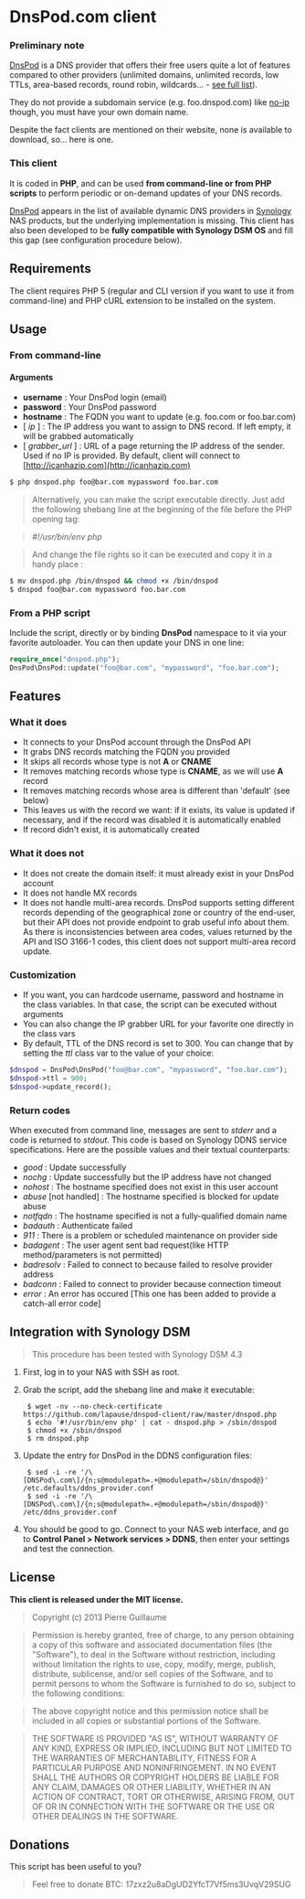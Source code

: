 # DnsPod.com client

### Preliminary note

[DnsPod](https://www.dnspod.com) is a DNS provider that offers their free users quite a lot of features compared to other providers (unlimited domains, unlimited records, low TTLs, area-based records, round robin, wildcards... - [see full list](https://www.dnspod.com/products)).

They do not provide a subdomain service (e.g. foo.dnspod.com) like [no-ip](http://www.noip.com) though, you must have your own domain name.

Despite the fact clients are mentioned on their website, none is available to download, so... here is one.

### This client
It is coded in **PHP**, and can be used **from command-line or from PHP scripts** to perform periodic or on-demand updates of your DNS records.

[DnsPod](https://www.dnspod.com) appears in the list of available dynamic DNS providers in [Synology](http://www.synology.com/) NAS products, but the underlying implementation is missing. This client has also been developed to be **fully compatible with Synology DSM OS** and fill this gap (see configuration procedure below).

## Requirements

The client requires PHP 5 (regular and CLI version if you want to use it from command-line) and PHP cURL extension to be installed on the system.

## Usage

### From command-line

#### Arguments

- **username** : Your DnsPod login (email)
- **password** : Your DnsPod password
- **hostname** : The FQDN you want to update (e.g. foo.com or foo.bar.com)
- [ _ip_ ] : The IP address you want to assign to DNS record. If left empty, it will be grabbed automatically
- [ _grabber\_url_ ] : URL of a page returning the IP address of the sender. Used if no IP is provided. By default, client will connect to [http://icanhazip.com](http://icanhazip.com)

```bash
$ php dnspod.php foo@bar.com mypassword foo.bar.com
```

> Alternatively, you can make the script executable directly. Just add the following shebang line at the beginning of the file before the PHP opening tag:

> _\#!/usr/bin/env php_

> And change the file rights so it can be executed and copy it in a handy place :

```bash
$ mv dnspod.php /bin/dnspod && chmod +x /bin/dnspod
$ dnspod foo@bar.com mypassword foo.bar.com
```

### From a PHP script

Include the script, directly or by binding **DnsPod** namespace to it via your favorite autoloader. You can then update your DNS in one line:

```php
require_once("dnspod.php");
DnsPod\DnsPod::update("foo@bar.com", "mypassword", "foo.bar.com");
```

## Features

### What it does

- It connects to your DnsPod account through the DnsPod API
- It grabs DNS records matching the FQDN you provided
- It skips all records whose type is not **A** or **CNAME**
- It removes matching records whose type is **CNAME**, as we will use **A** record
- It removes matching records whose area is different than 'default' (see below)
- This leaves us with the record we want: if it exists, its value is updated if necessary, and if the record was disabled it is automatically enabled
- If record didn't exist, it is automatically created

### What it does not

- It does not create the domain itself: it must already exist in your DnsPod account
- It does not handle MX records
- It does not handle multi-area records. DnsPod supports setting different records depending of the geographical zone or country of the end-user, but their API does not provide endpoint to grab useful info about them. As there is inconsistencies between area codes, values returned by the API and ISO 3166-1 codes, this client does not support multi-area record update.

### Customization

- If you want, you can hardcode username, password and hostname in the class variables. In that case, the script can be executed without arguments
- You can also change the IP grabber URL for your favorite one directly in the class vars
- By default, TTL of the DNS record is set to 300. You can change that by setting the _ttl_ class var to the value of your choice:

```php
$dnspod = DnsPod\DnsPod("foo@bar.com", "mypassword", "foo.bar.com");
$dnspod->ttl = 900;
$dnspod->update_record();
```

### Return codes

When executed from command line, messages are sent to _stderr_ and a code is returned to _stdout_. This code is based on Synology DDNS service specifications. Here are the possible values and their textual counterparts:

- _good_ : Update successfully
- _nochg_ : Update successfully but the IP address have not changed
- _nohost_ : The hostname specified does not exist in this user account
- _abuse_ [not handled] : The hostname specified is blocked for update abuse
- _notfqdn_ : The hostname specified is not a fully-qualified domain name
- _badauth_ : Authenticate failed
- _911_ : There is a problem or scheduled maintenance on provider side
- _badagent_ : The user agent sent bad request(like HTTP method/parameters is not permitted)
- _badresolv_ : Failed to connect to  because failed to resolve provider address
- _badconn_ : Failed to connect to provider because connection timeout
- _error_ : An error has occured [This one has been added to provide a catch-all error code]


## Integration with Synology DSM

> This procedure has been tested with Synology DSM 4.3

1. First, log in to your NAS with SSH as root.
2. Grab the script, add the shebang line and make it executable:

        $ wget -nv --no-check-certificate https://github.com/lapause/dnspod-client/raw/master/dnspod.php
        $ echo '#!/usr/bin/env php' | cat - dnspod.php > /sbin/dnspod
        $ chmod +x /sbin/dnspod
        $ rm dnspod.php

3. Update the entry for DnsPod in the DDNS configuration files:

        $ sed -i -re '/\[DNSPod\.com\]/{n;s@modulepath=.+@modulepath=/sbin/dnspod@}' /etc.defaults/ddns_provider.conf
        $ sed -i -re '/\[DNSPod\.com\]/{n;s@modulepath=.+@modulepath=/sbin/dnspod@}' /etc/ddns_provider.conf

4. You should be good to go. Connect to your NAS web interface, and go to **Control Panel > Network services > DDNS**, then enter your settings and test the connection.

## License

**This client is released under the MIT license.**

> Copyright (c) 2013 Pierre Guillaume

> Permission is hereby granted, free of charge, to any person obtaining a copy
of this software and associated documentation files (the "Software"), to deal
in the Software without restriction, including without limitation the rights
to use, copy, modify, merge, publish, distribute, sublicense, and/or sell
copies of the Software, and to permit persons to whom the Software is
furnished to do so, subject to the following conditions:

> The above copyright notice and this permission notice shall be included in
all copies or substantial portions of the Software.

> THE SOFTWARE IS PROVIDED "AS IS", WITHOUT WARRANTY OF ANY KIND, EXPRESS OR
IMPLIED, INCLUDING BUT NOT LIMITED TO THE WARRANTIES OF MERCHANTABILITY,
FITNESS FOR A PARTICULAR PURPOSE AND NONINFRINGEMENT. IN NO EVENT SHALL THE
AUTHORS OR COPYRIGHT HOLDERS BE LIABLE FOR ANY CLAIM, DAMAGES OR OTHER
LIABILITY, WHETHER IN AN ACTION OF CONTRACT, TORT OR OTHERWISE, ARISING FROM,
OUT OF OR IN CONNECTION WITH THE SOFTWARE OR THE USE OR OTHER DEALINGS IN
THE SOFTWARE.

## Donations

This script has been useful to you?

> Feel free to donate BTC: 17zxz2u8aDgUD2YfcT7Vf5ms3UvqV29SUG
